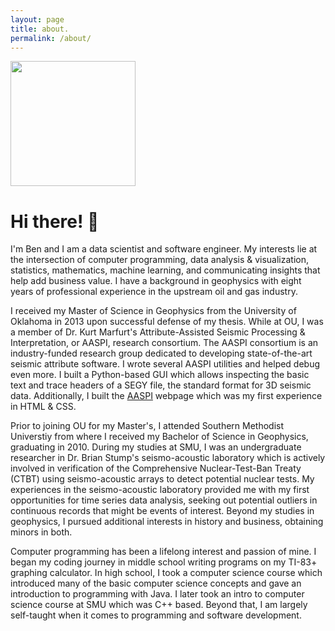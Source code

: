```yaml
---
layout: page
title: about.
permalink: /about/
---
```


<img src="{{site.url}}/assets/img/ben_yolo_out_cpp.jpg" width="200">

# Hi there! :wave:

I'm Ben and I am a data scientist and software engineer. My interests lie at the intersection of computer programming, data analysis & visualization, statistics, mathematics, machine learning, and communicating insights that help add business value. I have a background in geophysics with eight years of professional experience in the upstream oil and gas industry.

I received my Master of Science in Geophysics from the University of Oklahoma in 2013 upon successful defense of my thesis. While at OU, I was a member of Dr. Kurt Marfurt's Attribute-Assisted Seismic Processing & Interpretation, or AASPI, research consortium. The AASPI consortium is an industry-funded research group dedicated to developing state-of-the-art seismic attribute software. I wrote several AASPI utilities and helped debug even more. I built a Python-based GUI which allows inspecting the basic text and trace headers of a SEGY file, the standard format for 3D seismic data. Additionally, I built the [AASPI](http://mcee.ou.edu/aaspi/) webpage which was my first experience in HTML & CSS.

Prior to joining OU for my Master's, I attended Southern Methodist Universtiy from where I received my Bachelor of Science in Geophysics, graduating in 2010. During my studies at SMU, I was an undergraduate researcher in Dr. Brian Stump's seismo-acoustic laboratory which is actively involved in verification of the Comprehensive Nuclear-Test-Ban Treaty (CTBT) using seismo-acoustic arrays to detect potential nuclear tests. My experiences in the seismo-acoustic laboratory provided me with my first opportunities for time series data analysis, seeking out potential outliers in continuous records that might be events of interest. Beyond my studies in geophysics, I pursued additional interests in history and business, obtaining minors in both.

Computer programming has been a lifelong interest and passion of mine. I began my coding journey in middle school writing programs on my TI-83+ graphing calculator. In high school, I took a computer science course which introduced many of the basic computer science concepts and gave an introduction to programming with Java. I later took an intro to computer science course at SMU which was C++ based. Beyond that, I am largely self-taught when it comes to programming and software development.
